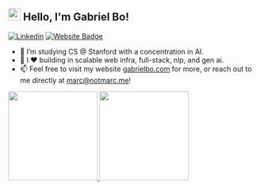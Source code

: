 ##  <img src="https://media.giphy.com/media/hvRJCLFzcasrR4ia7z/giphy.gif" width="25"> Hello, I'm Gabriel Bo!
[![Linkedin](https://img.shields.io/badge/-gabrielbo-05122A?style=flat-square&logo=Linkedin&logoColor=white&link=https://www.linkedin.com/in/gabriel-bo/)](https://www.linkedin.com/in/gabriel-bo/)
[![Website Badge](https://img.shields.io/badge/-gabrielbo.com-05122A?style=flat-square&logo=Google-Chrome&logoColor=white&link=https://gabrielbo.com)](https://gabrielbo.com)

- 📔 I’m studying CS @ Stanford with a concentration in AI.
- 🌱 I ❤️ building in scalable web infra, full-stack, nlp, and gen ai.
- 📫 Feel free to visit my website [gabrielbo.com](https://gabrielbo.com) for more, or reach out to me directly at marc@notmarc.me!

<a href="https://github.com/marcreniel">
  <img height="180em" src="https://github-readme-stats-eight-theta.vercel.app/api?username=marcreniel&show_icons=true&theme=tokyonight&include_all_commits=true&count_private=true"/>
  <img height="180em" src="https://github-readme-stats-eight-theta.vercel.app/api/top-langs/?username=marcreniel&layout=compact&langs_count=8&theme=tokyonight"/>
</a>
